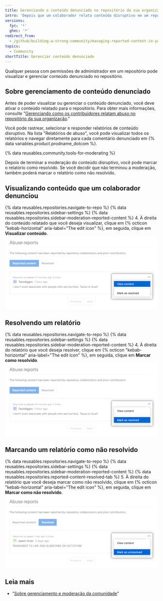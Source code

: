 ```yaml
---
title: Gerenciando o conteúdo denunciado no repositório da sua organização
intro: 'Depois que um colaborador relata conteúdo disruptivo em um repositório, os mantenedores do repositório podem exibir e gerenciar o relatório.'
versions:
  fpt: '*'
  ghec: '*'
redirect_from:
  - /github/building-a-strong-community/managing-reported-content-in-your-organizations-repository
topics:
  - Community
shortTitle: Gerenciar conteúdo denunciado
---
```


Qualquer pessoa com permissões de administrador em um repositório pode visualizar e gerenciar conteúdo denunciado no repositório.

## Sobre gerenciamento de conteúdo denunciado

Antes de poder visualizar ou gerenciar o conteúdo denunciado, você deve ativar o conteúdo relatado para o repositório. Para obter mais informações, consulte "[Gerenciando como os contribuidores relatam abuso no repositório da sua organização](/communities/moderating-comments-and-conversations/managing-how-contributors-report-abuse-in-your-organizations-repository)."

Você pode rastrear, selecionar e responder relatórios de conteúdo disruptivo. Na lista "Relatórios de abuso", você pode visualizar todos os relatórios e navegar diretamente para cada comentário denunciado em {% data variables.product.prodname_dotcom %}.

{% data reusables.community.tools-for-moderating %}

Depois de terminar a moderação do conteúdo disruptivo, você pode marcar o relatório como resolvido. Se você decidir que não terminou a moderação, também poderá marcar o relatório como não resolvido.

## Visualizando conteúdo que um colaborador denunciou

{% data reusables.repositories.navigate-to-repo %}
{% data reusables.repositories.sidebar-settings %}
{% data reusables.repositories.sidebar-moderation-reported-content %}
4. À direita do conteúdo relatado que você deseja visualizar, clique em {% octicon "kebab-horizontal" aria-label="The edit icon" %}, em seguida, clique em **Visualizar conteúdo**. !["Visualizar conteúdo" no menu suspenso Editar para conteúdo denunciado](/assets/images/help/repository/reported-content-report-view-content.png)

## Resolvendo um relatório

{% data reusables.repositories.navigate-to-repo %}
{% data reusables.repositories.sidebar-settings %}
{% data reusables.repositories.sidebar-moderation-reported-content %}
4. À direita do relatório que você deseja resolver, clique em {% octicon "kebab-horizontal" aria-label="The edit icon" %}, em seguida, clique em **Marcar como resolvido**. !["Marcar como resolvido" no menu suspenso Editar para conteúdo denunciado](/assets/images/help/repository/reported-content-mark-report-as-resolved.png)

## Marcando um relatório como não resolvido

{% data reusables.repositories.navigate-to-repo %}
{% data reusables.repositories.sidebar-settings %}
{% data reusables.repositories.sidebar-moderation-reported-content %}
{% data reusables.repositories.reported-content-resolved-tab %}
5. À direita do relatório que você deseja marcar como não resolvido, clique em {% octicon "kebab-horizontal" aria-label="The edit icon" %}, em seguida, clique em **Marcar como não resolvido**. !["Marcar como não resolvido" no menu suspenso Editar para conteúdo denunciado](/assets/images/help/repository/reported-content-mark-report-as-unresolved.png)

## Leia mais

- "[Sobre gerenciamento e moderação da comunidade](/communities/setting-up-your-project-for-healthy-contributions/about-community-management-and-moderation)"
